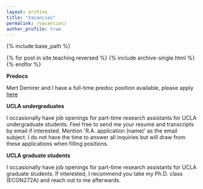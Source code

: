 ```yaml
---
layout: archive
title: "Vacancies"
permalink: /vacancies/
author_profile: true
---
```


{% include base_path %}

{% for post in site.teaching reversed %}
  {% include archive-single.html %}
{% endfor %}

**Predocs**

Mert Demirer and I have a full-time predoc position available, please apply [here](https://apply.interfolio.com/135743) 

**UCLA undergraduates**

I occasionally have job openings for part-time research assistants  for UCLA undergraduate students. Feel free to send me your resume and transcripts by email if interested. Mention 'R.A. application (name)' as the email subject.  I do not have the time to answer all inquiries but will draw from these applications when filling positions. 

**UCLA graduate students**
 
I occasionally have job openings for part-time research assistants for UCLA graduate students. If interested, I recommend you take my Ph.D. class (ECON272A) and reach out to me afterwards. 

